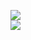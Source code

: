[![](https://img.shields.io/badge/Made%20With-Github%20Spray-lightgrey.svg?style=for-the-badge&logo=github)](https://github.com/Annihil/github-spray#6184)  
[![](https://i.imgur.com/2DrTn0Z.gif)](https://github.com/Annihil/github-spray)